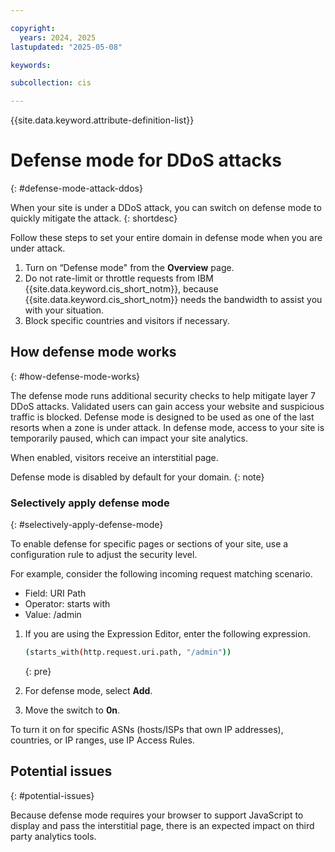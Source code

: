 ```yaml
---

copyright:
  years: 2024, 2025
lastupdated: "2025-05-08"

keywords:

subcollection: cis

---
```


{{site.data.keyword.attribute-definition-list}}

# Defense mode for DDoS attacks
{: #defense-mode-attack-ddos}

When your site is under a DDoS attack, you can switch on defense mode to quickly mitigate the attack.
{: shortdesc}

Follow these steps to set your entire domain in defense mode when you are under attack.

1. Turn on “Defense mode" from the **Overview** page.
1. Do not rate-limit or throttle requests from IBM {{site.data.keyword.cis_short_notm}}, because {{site.data.keyword.cis_short_notm}} needs the bandwidth to assist you with your situation.
1. Block specific countries and visitors if necessary.

## How defense mode works
{: #how-defense-mode-works}

The defense mode runs additional security checks to help mitigate layer 7 DDoS attacks. Validated users can gain access your website and suspicious traffic is blocked. Defense mode is designed to be used as one of the last resorts when a zone is under attack. In defense mode, access to your site is temporarily paused, which can impact your site analytics.

When enabled, visitors receive an interstitial page.

Defense mode is disabled by default for your domain.
{: note}

### Selectively apply defense mode
{: #selectively-apply-defense-mode}

To enable defense for specific pages or sections of your site, use a configuration rule to adjust the security level.

For example, consider the following incoming request matching scenario.

* Field: URI Path
* Operator: starts with
* Value: /admin

1. If you are using the Expression Editor, enter the following expression.

    ```sh
    (starts_with(http.request.uri.path, "/admin"))
    ```
    {: pre}

2. For defense mode, select **Add**.
3. Move the switch to **0n**.

To turn it on for specific ASNs (hosts/ISPs that own IP addresses), countries, or IP ranges, use IP Access Rules.

## Potential issues
{: #potential-issues}

Because defense mode requires your browser to support JavaScript to display and pass the interstitial page, there is an expected impact on third party analytics tools.
